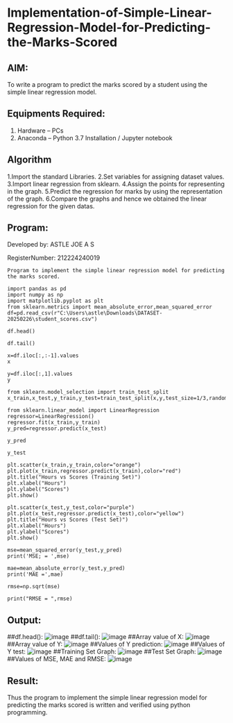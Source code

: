 # Implementation-of-Simple-Linear-Regression-Model-for-Predicting-the-Marks-Scored

## AIM:
To write a program to predict the marks scored by a student using the simple linear regression model.

## Equipments Required:
1. Hardware – PCs
2. Anaconda – Python 3.7 Installation / Jupyter notebook

## Algorithm

1.Import the standard Libraries.
2.Set variables for assigning dataset values.
3.Import linear regression from sklearn.
4.Assign the points for representing in the graph.
5.Predict the regression for marks by using the representation of the graph.
6.Compare the graphs and hence we obtained the linear regression for the given datas.

## Program:


Developed by: ASTLE JOE A S 

RegisterNumber: 212224240019 
```
Program to implement the simple linear regression model for predicting the marks scored.

import pandas as pd
import numpy as np
import matplotlib.pyplot as plt
from sklearn.metrics import mean_absolute_error,mean_squared_error
df=pd.read_csv(r"C:\Users\astle\Downloads\DATASET-20250226\student_scores.csv")

df.head()

df.tail()

x=df.iloc[:,:-1].values
x

y=df.iloc[:,1].values
y

from sklearn.model_selection import train_test_split
x_train,x_test,y_train,y_test=train_test_split(x,y,test_size=1/3,random_state=0)

from sklearn.linear_model import LinearRegression
regressor=LinearRegression()
regressor.fit(x_train,y_train)
y_pred=regressor.predict(x_test)

y_pred

y_test

plt.scatter(x_train,y_train,color="orange")
plt.plot(x_train,regressor.predict(x_train),color="red")
plt.title("Hours vs Scores (Training Set)")
plt.xlabel("Hours")
plt.ylabel("Scores")
plt.show()

plt.scatter(x_test,y_test,color="purple")
plt.plot(x_test,regressor.predict(x_test),color="yellow")
plt.title("Hours vs Scores (Test Set)")
plt.xlabel("Hours")
plt.ylabel("Scores")
plt.show()

mse=mean_squared_error(y_test,y_pred)
print('MSE; = ',mse)

mae=mean_absolute_error(y_test,y_pred)
print('MAE =',mae)

rmse=np.sqrt(mse)

print("RMSE = ",rmse)

```

## Output:
##df.head():
![image](https://github.com/user-attachments/assets/38217b6c-c50b-4cff-b6fd-6f4ca19ac592)
##df.tail():
![image](https://github.com/user-attachments/assets/5b263a24-f11d-4322-9e22-dc63e8187821)
##Array value of X:
![image](https://github.com/user-attachments/assets/6903282f-5b5b-49d2-a163-c1f7f5f0f03d)
##Array value of Y:
![image](https://github.com/user-attachments/assets/79999b6e-a053-404f-ae57-bfeb0d3e200c)
##Values of Y prediction:
![image](https://github.com/user-attachments/assets/1b25e5b3-183f-43cf-b4f8-f85fde26231c)
##Values of Y test:
![image](https://github.com/user-attachments/assets/91104fff-04e9-4d1b-a93a-9124706a2efb)
##Training Set Graph:
![image](https://github.com/user-attachments/assets/052321b9-5893-4d59-bcea-98a8e469b915)
##Test Set Graph:
![image](https://github.com/user-attachments/assets/f91f8b5f-6a87-45e0-ad1f-b7a4391a9b10)
##Values of MSE, MAE and RMSE:
![image](https://github.com/user-attachments/assets/198b4de0-426b-4372-84aa-a0c7e11d1970)


## Result:
Thus the program to implement the simple linear regression model for predicting the marks scored is written and verified using python programming.
